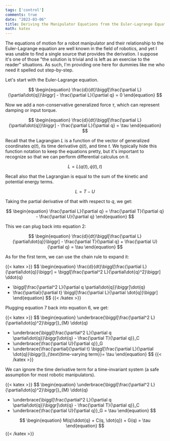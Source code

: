 ```yaml
---
tags: ['control']
comments: true
date: "2023-03-06"
title: Deriving the Manipulator Equations from the Euler-Lagrange Equation
math: katex
---
```


The equations of motion for a robot manipulator and their relationship to the Euler-Lagrange equation are well known in the field of robotics, and yet I was unable to find a single source that provides the derivation. I suppose it's one of those "the solution is trivial and is left as an exercise to the reader" situations. As such, I'm providing one here for dummies like me who need it spelled out step-by-step.

Let's start with the Euler-Lagrange equation. 

$$
\begin{equation}
\frac{d}{dt}\biggl[\frac{\partial L}{\partial\dot{q}}\biggr] - \frac{\partial L}{\partial q} = 0
\end{equation}
$$

Now we add a non-conservative generalized force $\tau$, which can represent damping or input torque.

$$
\begin{equation}
\frac{d}{dt}\biggl[\frac{\partial L}{\partial\dot{q}}\biggr] - \frac{\partial L}{\partial q} = \tau
\end{equation}
$$

Recall that the Lagrangian $L$ is a function of the vector of generalized coordinates $q(t)$, its time derivative $\dot{q}(t)$, and time $t$. We typically hide this function notation to keep the equations pretty, but it's important to recognize so that we can perform differential calculus on it.

$$
\begin{equation}
L = L(q(t), \dot{q}(t), t)
\end{equation}
$$

Recall also that the Lagrangian is equal to the sum of the kinetic and potential energy terms.

$$
\begin{equation}
L = T - U
\end{equation}
$$

Taking the partial derivative of that with respect to $q$, we get:

$$
\begin{equation}
\frac{\partial L}{\partial q} = \frac{\partial T}{\partial q} - \frac{\partial U}{\partial q}
\end{equation}
$$

This we can plug back into equation 2:

$$
\begin{equation}
\frac{d}{dt}\biggl[\frac{\partial L}{\partial\dot{q}}\biggr] - \frac{\partial T}{\partial q} + \frac{\partial U}{\partial q} = \tau
\end{equation}
$$

As for the first term, we can use the chain rule to expand it:

{{< katex >}} 
$$
\begin{equation}
\frac{d}{dt}\biggl[\frac{\partial L}{\partial\dot{q}}\biggr] = \biggl[\frac{\partial^2 L}{\partial\dot{q}^2}\biggr] \ddot{q} 
+ \biggl[\frac{\partial^2 L}{\partial q \partial\dot{q}}\biggr]\dot{q} 
+ \frac{\partial}{\partial t} \biggl[\frac{\partial L}{\partial \dot{q}}\biggr]
\end{equation}
$$
{{< /katex >}} 

Plugging equation 7 back into equation 6, we get:

{{< katex >}} 
$$
\begin{equation}
\underbrace{\biggl[\frac{\partial^2 L}{\partial\dot{q}^2}\biggr]}_{M} \ddot{q} 
+ \underbrace{\biggl[\frac{\partial^2 L}{\partial q \partial\dot{q}}\biggr]\dot{q} - \frac{\partial T}{\partial q}}_C 
+ \underbrace{\frac{\partial U}{\partial q}}_G 
+ \underbrace{\frac{\partial}{\partial t} \biggl[\frac{\partial L}{\partial \dot{q}}\biggr]}_{\text{time-varying term}}= \tau 
\end{equation}
$$
{{< /katex >}} 

We can ignore the time derivative term for a time-invariant system (a safe assumption for most robotic manipulators).

{{< katex >}} 
$$
\begin{equation}
\underbrace{\biggl[\frac{\partial^2 L}{\partial\dot{q}^2}\biggr]}_{M} \ddot{q} 
+ \underbrace{\biggl[\frac{\partial^2 L}{\partial q \partial\dot{q}}\biggr]\dot{q} - \frac{\partial T}{\partial q}}_C 
+ \underbrace{\frac{\partial U}{\partial q}}_G = \tau
\end{equation}
$$

$$
\begin{equation}
M(q)\ddot{q} + C(q, \dot{q}) + G(q) = \tau
\end{equation}
$$
{{< /katex >}} 